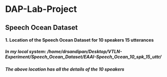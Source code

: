 # DAP-Lab-Project
## Speech Ocean Dataset
#### 1. Location of the Speech Ocean Dataset for 10 speakers 15 utterances 
##### In my local system: /home/drsandipan/Desktop/VTLN-Experiment/Speech_Ocean_Dataset/EAAI-Speech_Ocean_10_spk_15_uttr/
##### The above location has all the details of the 10 speakers
